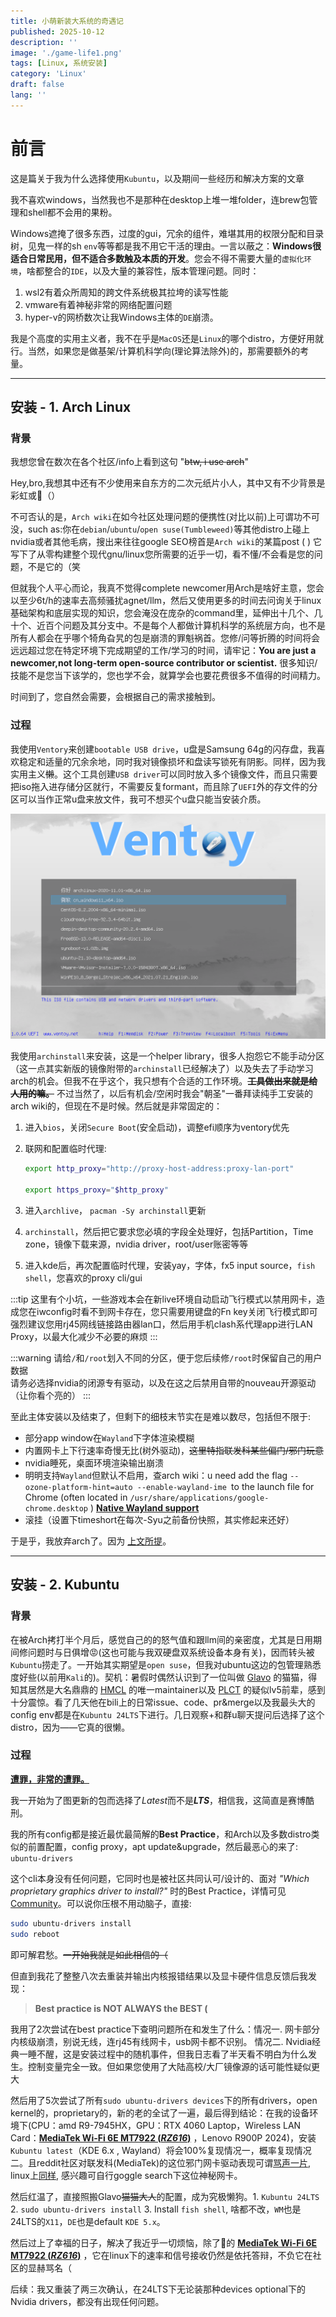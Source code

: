 ```yaml
---
title: 小萌新装大系统的奇遇记
published: 2025-10-12
description: ''
image: './game-life1.png'
tags: [Linux, 系统安装]
category: 'Linux'
draft: false 
lang: ''
---
```


# 前言

这是篇关于我为什么选择使用`Kubuntu`，以及期间一些经历和解决方案的文章

我不喜欢windows，当然我也不是那种在desktop上堆一堆folder，连brew包管理和shell都不会用的果粉。

Windows遮掩了很多东西，过度的gui，冗余的组件，难堪其用的权限分配和目录树，见鬼一样的sh `env`等等都是我不用它干活的理由。一言以蔽之：**Windows很适合日常民用，但不适合多数触及本质的开发**。您会不得不需要大量的`虚拟化环境`，啥都整合的`IDE`，以及大量的兼容性，版本管理问题。同时：

1. wsl2有着众所周知的跨文件系统极其拉垮的读写性能
2. vmware有着神秘非常的网络配置问题
3. hyper-v的网桥数次让我Windows主体的`DE`崩溃。

我是个高度的实用主义者，我不在乎是`MacOS`还是`Linux`的哪个distro，方便好用就行。当然，如果您是做基架/计算机科学向(理论算法除外)的，那需要额外的考量。

------

## 安装 - 1. Arch Linux

### 背景

我想您曾在数次在各个社区/info上看到这句 "~~btw, i use arch~~"

Hey,bro,我想其中还有不少使用来自东方的二次元纸片小人，其中又有不少背景是彩虹或🍥（）

不可否认的是，`Arch wiki`在如今社区处理问题的便携性(对比以前)上可谓功不可没，such as:你在`debian`/`ubuntu`/`open suse(Tumbleweed)`等其他distro上碰上nvidia或者其他毛病，搜出来往往google SEO榜首是`Arch wiki`的某篇post ( ) 它写下了从零构建整个现代gnu/linux您所需要的近乎一切，看不懂/不会看是您的问题，不是它的（笑

但就我个人平心而论，我真不觉得complete newcomer用Arch是啥好主意，您会以至少6t/h的速率去高频骚扰agnet/llm，然后又使用更多的时间去问询关于linux基础架构和底层实现的知识，您会淹没在庞杂的command里，延伸出十几个、几十个、近百个问题及其分支中。不是每个人都做计算机科学的系统层方向，也不是所有人都会在乎哪个犄角旮旯的包是崩溃的罪魁祸首。您修/问等折腾的时间将会远远超过您在特定环境下完成期望的工作/学习的时间，请牢记：**You are just a newcomer,not long-term open-source contributor or scientist.** <span id="self-awareness">很多知识/技能不是您当下该学的，您也学不会，就算学会也要花费很多不值得的时间精力。</span>

时间到了，您自然会需要，会根据自己的需求接触到。

### 过程

我使用`Ventory`来创建`bootable USB drive`，u盘是Samsung 64g的闪存盘，我喜欢稳定和适量的冗余余地，同时我对镜像损坏和盘读写锁死有阴影。同样，因为我实用主义~~懒~~。这个工具创建`USB driver`可以同时放入多个镜像文件，而且只需要把iso拖入进存储分区就行，不需要反复formant，而且除了`UEFI`外的存文件的分区可以当作正常u盘来放文件，我可不想买个u盘只能当安装介质。

![UEFI](screen_uefi.png)

我使用`archinstall`来安装，这是一个helper library，很多人抱怨它不能手动分区（这一点其实新版的镜像附带的`archinstall`已经解决了）以及失去了手动学习arch的机会。但我不在乎这个，我只想有个合适的工作环境。~~**工具做出来就是给人用的嘛。**~~ 不过当然了，以后有机会/空闲时我会"朝圣"一番拜读纯手工安装的arch wiki的，但现在不是时候。然后就是非常固定的：

1. 进入`bios`，关闭`Secure Boot`(安全启动)，调整efi顺序为ventory优先

2. 联网和配置临时代理:

   ```sh
   export http_proxy="http://proxy-host-address:proxy-lan-port"
   
   export https_proxy="$http_proxy"
   ```
   
3. 进入`archlive`， `pacman -Sy archinstall`更新

4. `archinstall`，然后把它要求您必填的字段全处理好，包括Partition，Time zone，镜像下载来源，nvidia driver，root/user账密等等

5. 进入kde后，再次配置临时代理，安装yay，字体，fx5 input source，`fish shell`，您喜欢的proxy cli/gui

:::tip
这里有个小坑，一些游戏本会在新live环境自动启动飞行模式以禁用网卡，造成您在iwconfig时看不到网卡存在，您只需要用键盘的Fn key关闭飞行模式即可<br>
强烈建议您用rj45网线链接路由器lan口，然后用手机clash系代理app进行LAN Proxy，以最大化减少不必要的麻烦
:::

:::warning
请给`/`和`/root`划入不同的分区，便于您后续修`/root`时保留自己的用户数据<br>
请务必选择nvidia的闭源专有驱动，以及在这之后禁用自带的nouveau开源驱动（让你看个亮的）
:::

至此主体安装以及结束了，但剩下的细枝末节实在是难以数尽，包括但不限于: 

- 部分app window在`Wayland`下字体渲染模糊
- 内置网卡上下行速率奇慢无比(树外驱动)，~~这里特指联发科某些偏门/邪门玩意~~
- nvidia睡死，桌面环境渲染输出崩溃
- 明明支持`Wayland`但默认不启用，查arch wiki：u need add the flag `--ozone-platform-hint=auto --enable-wayland-ime `to the launch file for Chrome (often located in `/usr/share/applications/google-chrome.desktop` ) [**Native Wayland support**](https://wiki.archlinux.org/title/Chromium#2.9:~:text=Xwayland%2Drelated%20crashes.-,Native%20Wayland%20support,-Chromium%20140%20supports)
- 滚挂（设置下timeshort在每次-Syu之前备份快照，其实修起来还好）

于是乎，我放弃arch了。因为 <a href="#self-awareness">上文所提</a>。

------

## 安装 - 2. Kubuntu

### 背景

在被Arch拷打半个月后，感觉自己的的怒气值和跟llm间的亲密度，尤其是日用期间修问题时与日俱增😡(这也可能与我双硬盘双系统设备本身有关)，因而转头被`Kubuntu`捞走了。一开始其实期望是`open suse`，但我对ubuntu这边的包管理熟悉度好些(以前用`Kali`的)。契机：暑假时偶然认识到了一位叫做 [Glavo](https://github.com/Glavo) 的猫猫，得知其居然是大名鼎鼎的 [HMCL](https://github.com/HMCL-dev/HMCL) 的唯一maintainer以及 [PLCT](https://github.com/plctlab) 的疑似lv5前辈，感到十分震惊。看了几天他在bili上的日常issue、code、pr&merge以及我最头大的config env都是在`Kubuntu 24LTS`下进行。几日观察+和群u聊天提问后选择了这个distro，因为——它真的很懒。

### 过程

**<u>遭罪，非常的遭罪。</u>**

我一开始为了图更新的包而选择了*Latest*而不是***LTS***，相信我，这简直是赛博酷刑。

我的所有config都是接近最优最简解的**Best Practice**，和Arch以及多数distro类似的前置配置，config proxy，apt update&upgrade，然后最恶心的来了: `ubuntu-drivers` 

这个cli本身没有任何问题，它同时也是被社区共同认可/设计的、面对 *"Which proprietary graphics driver to install?"* 时的Best Practice，详情可见[Community](https://askubuntu.com/questions/543325/how-to-download-all-required-ubuntu-drivers)。可以说你压根不用动脑子，直接:

```sh
sudo ubuntu-drivers install   
sudo reboot   
```

即可解君愁。~~一开始我就是如此相信的（~~ 

但直到我花了整整八次去重装并输出内核报错结果以及显卡硬件信息反馈后我发现：

> **Best practice is NOT ALWAYS the BEST (**

我用了2次尝试在best practice下查明问题所在和发生了什么：情况一. 网卡部分内核级崩溃，别说无线，连rj45有线网卡，usb网卡都不识别。 情况二. Nvidia经典一睡不醒，这是安装过程中的随机事件，但我日志看了半天看不明白为什么发生。控制变量完全一致。但如果您使用了大陆高校/大厂镜像源的话可能性疑似更大

然后用了5次尝试了所有`sudo ubuntu-drivers devices`下的所有drivers，open kernel的，proprietary的，新的老的全试了一遍，最后得到结论：在我的设备环境下(CPU：amd R9-7945HX，GPU：RTX 4060 Laptop，Wireless LAN Card：**<u>MediaTek Wi-Fi 6E MT7922 (*RZ616*)</u>** ，Lenovo R900P 2024)，安装`Kubuntu latest`（KDE 6.x , Wayland）将会100%复现情况一，概率复现情况二。且reddit社区对联发科(MediaTek)的这位邪门网卡驱动表现可谓[骂声一片](https://www.reddit.com/r/MSI_Gaming/comments/1bbq600/amd_wifi_rz616_mediatek_crappy_wifi_drivers/), linux上[同样](https://www.reddit.com/r/linuxquestions/comments/1n17dhs/slow_and_unstable_wifi_on_mediatek_rz616_mt7922/), 感兴趣可自行goggle search下这位神秘网卡。

然后红温了，直接照搬Glavo~~猫猫大人~~的配置，成为究极懒狗。1. `Kubuntu 24LTS` 2. `sudo ubuntu-drivers install` 3. Install `fish shell`, 啥都不改，`WM`也是24LTS的`X11`，`DE`也是default `KDE 5.x`。

然后过上了幸福的日子，解决了我近乎一切烦恼，除了💩的 **<u>MediaTek Wi-Fi 6E MT7922 (*RZ616*)</u>** ，它在linux下的速率和信号接收仍然是依托答辩，不负它在社区的显赫骂名（ 

后续：我又重装了两三次确认，在24LTS下无论装那种devices optional下的Nvidia drivers，都没有出现任何问题。

